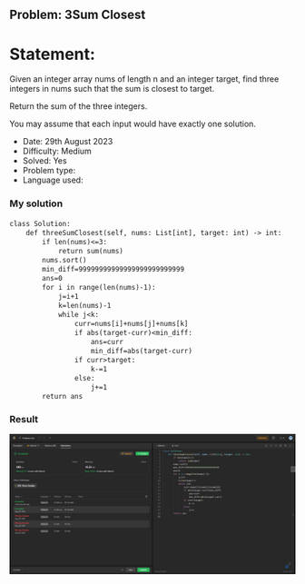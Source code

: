 ## Problem: 3Sum Closest

# Statement:

<p>
Given an integer array nums of length n and an integer target, find three integers in nums such that the sum is closest to target.

Return the sum of the three integers.

You may assume that each input would have exactly one solution.

</p>

- Date: 29th August 2023
- Difficulty: Medium
- Solved: Yes
- Problem type:
- Language used:

### My solution

```
class Solution:
    def threeSumClosest(self, nums: List[int], target: int) -> int:
        if len(nums)<=3:
            return sum(nums)
        nums.sort()
        min_diff=99999999999999999999999999
        ans=0
        for i in range(len(nums)-1):
            j=i+1
            k=len(nums)-1
            while j<k:
                curr=nums[i]+nums[j]+nums[k]
                if abs(target-curr)<min_diff:
                    ans=curr
                    min_diff=abs(target-curr)
                if curr>target:
                    k-=1
                else:
                    j+=1
        return ans

```

### Result

<img src="../images/problem16.jpg">
